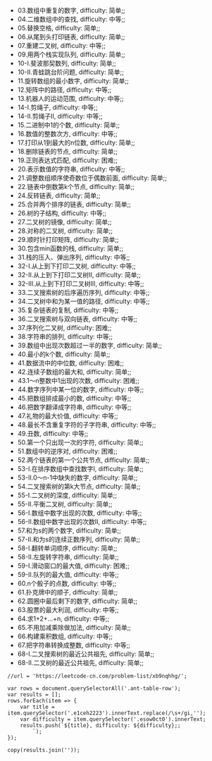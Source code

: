 - 03.数组中重复的数字, difficulty: 简单;;
- 04.二维数组中的查找, difficulty: 中等;;
- 05.替换空格, difficulty: 简单;;
- 06.从尾到头打印链表, difficulty: 简单;;
- 07.重建二叉树, difficulty: 中等;;
- 09.用两个栈实现队列, difficulty: 简单;;
- 10-I.斐波那契数列, difficulty: 简单;;
- 10-II.青蛙跳台阶问题, difficulty: 简单;;
- 11.旋转数组的最小数字, difficulty: 简单;;
- 12.矩阵中的路径, difficulty: 中等;;
- 13.机器人的运动范围, difficulty: 中等;;
- 14-I.剪绳子, difficulty: 中等;;
- 14-II.剪绳子II, difficulty: 中等;;
- 15.二进制中1的个数, difficulty: 简单;;
- 16.数值的整数次方, difficulty: 中等;;
- 17.打印从1到最大的n位数, difficulty: 简单;;
- 18.删除链表的节点, difficulty: 简单;;
- 19.正则表达式匹配, difficulty: 困难;;
- 20.表示数值的字符串, difficulty: 中等;;
- 21.调整数组顺序使奇数位于偶数前面, difficulty: 简单;;
- 22.链表中倒数第k个节点, difficulty: 简单;;
- 24.反转链表, difficulty: 简单;;
- 25.合并两个排序的链表, difficulty: 简单;;
- 26.树的子结构, difficulty: 中等;;
- 27.二叉树的镜像, difficulty: 简单;;
- 28.对称的二叉树, difficulty: 简单;;
- 29.顺时针打印矩阵, difficulty: 简单;;
- 30.包含min函数的栈, difficulty: 简单;;
- 31.栈的压入、弹出序列, difficulty: 中等;;
- 32-I.从上到下打印二叉树, difficulty: 中等;;
- 32-II.从上到下打印二叉树II, difficulty: 简单;;
- 32-III.从上到下打印二叉树III, difficulty: 中等;;
- 33.二叉搜索树的后序遍历序列, difficulty: 中等;;
- 34.二叉树中和为某一值的路径, difficulty: 中等;;
- 35.复杂链表的复制, difficulty: 中等;;
- 36.二叉搜索树与双向链表, difficulty: 中等;;
- 37.序列化二叉树, difficulty: 困难;;
- 38.字符串的排列, difficulty: 中等;;
- 39.数组中出现次数超过一半的数字, difficulty: 简单;;
- 40.最小的k个数, difficulty: 简单;;
- 41.数据流中的中位数, difficulty: 困难;;
- 42.连续子数组的最大和, difficulty: 简单;;
- 43.1～n整数中1出现的次数, difficulty: 困难;;
- 44.数字序列中某一位的数字, difficulty: 中等;;
- 45.把数组排成最小的数, difficulty: 中等;;
- 46.把数字翻译成字符串, difficulty: 中等;;
- 47.礼物的最大价值, difficulty: 中等;;
- 48.最长不含重复字符的子字符串, difficulty: 中等;;
- 49.丑数, difficulty: 中等;;
- 50.第一个只出现一次的字符, difficulty: 简单;;
- 51.数组中的逆序对, difficulty: 困难;;
- 52.两个链表的第一个公共节点, difficulty: 简单;;
- 53-I.在排序数组中查找数字I, difficulty: 简单;;
- 53-II.0～n-1中缺失的数字, difficulty: 简单;;
- 54.二叉搜索树的第k大节点, difficulty: 简单;;
- 55-I.二叉树的深度, difficulty: 简单;;
- 55-II.平衡二叉树, difficulty: 简单;;
- 56-I.数组中数字出现的次数, difficulty: 中等;;
- 56-II.数组中数字出现的次数II, difficulty: 中等;;
- 57.和为s的两个数字, difficulty: 简单;;
- 57-II.和为s的连续正数序列, difficulty: 简单;;
- 58-I.翻转单词顺序, difficulty: 简单;;
- 58-II.左旋转字符串, difficulty: 简单;;
- 59-I.滑动窗口的最大值, difficulty: 困难;;
- 59-II.队列的最大值, difficulty: 中等;;
- 60.n个骰子的点数, difficulty: 中等;;
- 61.扑克牌中的顺子, difficulty: 简单;;
- 62.圆圈中最后剩下的数字, difficulty: 简单;;
- 63.股票的最大利润, difficulty: 中等;;
- 64.求1+2+…+n, difficulty: 中等;;
- 65.不用加减乘除做加法, difficulty: 简单;;
- 66.构建乘积数组, difficulty: 中等;;
- 67.把字符串转换成整数, difficulty: 中等;;
- 68-I.二叉搜索树的最近公共祖先, difficulty: 简单;;
- 68-II.二叉树的最近公共祖先, difficulty: 简单;;

```
//url = 'https://leetcode-cn.com/problem-list/xb9nqhhg/';

var rows = document.querySelectorAll('.ant-table-row');
var results = [];
rows.forEach(item => {
	var title = item.querySelector('.e1ceh2223').innerText.replace(/\s+/gi,'');
	var difficulty = item.querySelector('.esow0ct0').innerText;
	results.push(`${title}, difficulty: ${difficulty};;
		`);
});

copy(results.join(''));
```